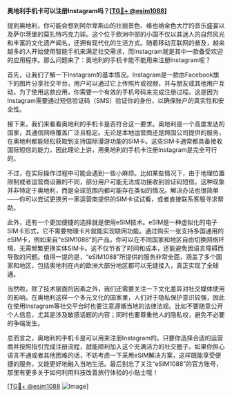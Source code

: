 **奥地利手机卡可以注册Instagram吗？[[TG💪+ @esim1088](https://t.me/s/esim1088)]**

提到奥地利，你可能会想到阿尔卑斯山的壮丽景色、维也纳金色大厅的音乐盛宴以及萨尔茨堡的莫扎特巧克力球。这个位于欧洲中部的小国不仅以其迷人的自然风光和丰富的文化遗产闻名，还拥有现代化的生活方式。随着移动互联网的普及，越来越多的人开始使用智能手机来满足社交需求，而Instagram就是其中一款备受欢迎的应用程序。那么问题来了：奥地利的手机卡能不能用来注册Instagram呢？

首先，让我们了解一下Instagram的基本情况。Instagram是一款由Facebook旗下的图片分享社交平台，用户可以通过它上传照片或视频，并与朋友或其他用户互动。为了使用这款应用，你需要一个有效的手机号码来完成注册过程。这是因为Instagram需要通过短信验证码（SMS）验证你的身份，以确保账户的真实性和安全性。

接下来，我们来看看奥地利的手机卡是否符合这一要求。奥地利是一个高度发达的国家，其通信网络覆盖广泛且稳定。无论是本地运营商还是跨国公司提供的服务，在奥地利都能轻松获取到支持国际漫游功能的SIM卡。这些SIM卡通常都具备接收国际短信的能力，因此理论上讲，用奥地利的手机卡注册Instagram是完全可行的。

不过，在实际操作过程中可能会遇到一些小麻烦。比如某些情况下，由于地理位置限制或者运营商设置的不同，部分用户可能无法成功接收到验证码短信。这种现象并非特定于奥地利，而是全球范围内都可能存在类似的情况。解决办法也很简单——你可以尝试更换另一家运营商提供的SIM卡试试看，或者直接联系客服寻求帮助。

此外，还有一个更加便捷的选择就是使用eSIM技术。eSIM是一种虚拟化的电子SIM卡形式，它不需要物理卡片就能实现联网功能。通过购买一张支持多国通用的eSIM卡，例如来自“eSIM1088”的产品，你可以在不同国家和地区自由切换网络环境，无需频繁更换实体SIM卡。这不仅节省了时间和成本，还能避免因语言障碍而导致的问题。值得一提的是，“eSIM1088”所提供的服务非常全面，涵盖了多个国家和地区，包括奥地利在内的欧洲大部分地区都可以无缝接入，真正实现了全球通。

当然啦，除了技术层面的因素之外，我们还需要关注一下文化差异对社交媒体使用的影响。在奥地利这样一个多元文化的国家里，人们对于隐私保护意识较强，因此在使用Instagram等社交平台时也要注意遵循当地的法律法规。比如不要随意公开个人信息，尤其是涉及敏感话题的内容；同时也要尊重他人的隐私权，避免不必要的争端发生。

总而言之，奥地利的手机卡是可以用来注册Instagram的。只要你选择合适的运营商并按照指引完成注册流程，就能顺利加入这个充满活力的社交圈子。如果你担心语言不通或者其他困难的话，不妨考虑一下采用eSIM解决方案，这样既能享受便捷的服务，又能更好地融入当地生活。最后别忘了关注“eSIM1088”的官方账号，那里有更多关于如何利用科技改善旅行体验的小贴士哦！

[[TG💪+ @esim1088](https://t.me/s/esim1088) ![Image](https://i.postimg.cc/4NQfJmqS/Snipaste-2025-05-13-00-14-12.png)]